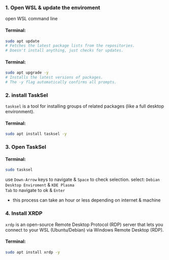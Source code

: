 ###  1. Open WSL & update the enviroment  
open WSL command line  
#### Terminal:  
```bash
sudo apt update
# Fetches the latest package lists from the repositories.
# Doesn't install anything, just checks for updates.
```  
#### Terminal:  
```bash
sudo apt upgrade -y
# Installs the latest versions of packages.
# The -y flag automatically confirms all prompts.
```  

### 2. install TaskSel  
`tasksel` is a tool for installing groups of related packages (like a full desktop environment).  
#### Terminal:  
```bash
sudo apt install tasksel -y
```  

### 3. Open TaskSel  
#### Terminal:  
```bash
sudo tasksel
```  
use `Down-Arrow` keys to navigate & `Space` to check selection.
select:
`Debian Desktop Enviroment` & `KDE Plasma`  
`Tab` to navigate to ok & `Enter`  
- this process can take an hour or less depending on internet & machine  

### 4. Install XRDP  
`xrdp` is an open-source Remote Desktop Protocol (RDP) server that lets you connect to your WSL (Ubuntu/Debian) via Windows Remote Desktop (RDP).
#### Terminal:  
```bash
sudo apt install xrdp -y
```  